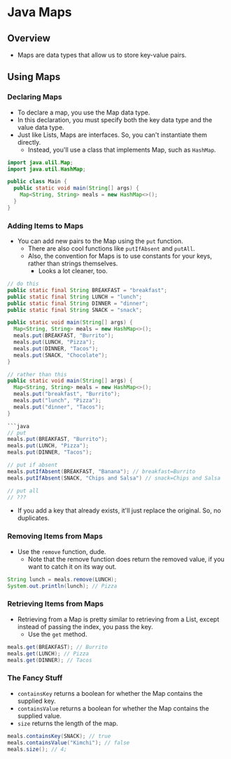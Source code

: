# Java Maps

## Overview

- Maps are data types that allow us to store key-value pairs.

## Using Maps

### Declaring Maps

- To declare a map, you use the Map data type.
- In this declaration, you must specify both the key data type and the value data type.
- Just like Lists, Maps are interfaces. So, you can't instantiate them directly.
  - Instead, you'll use a class that implements Map, such as `HashMap`.

```java
import java.ulil.Map;
import java.util.HashMap;

public class Main {
  public static void main(String[] args) {
    Map<String, String> meals = new HashMap<>();
  }
}
```

### Adding Items to Maps

- You can add new pairs to the Map using the `put` function.
  - There are also cool functions like `putIfAbsent` and `putAll`.
  - Also, the convention for Maps is to use constants for your keys, rather than strings themselves.
    - Looks a lot cleaner, too.

````java
// do this
public static final String BREAKFAST = "breakfast";
public static final String LUNCH = "lunch";
public static final String DINNER = "dinner";
public static final String SNACK = "snack";

public static void main(String[] args) {
  Map<String, String> meals = new HashMap<>();
  meals.put(BREAKFAST, "Burrito");
  meals.put(LUNCH, "Pizza");
  meals.put(DINNER, "Tacos");
  meals.put(SNACK, "Chocolate");
}

// rather than this
public static void main(String[] args) {
  Map<String, String> meals = new HashMap<>();
  meals.put("breakfast", "Burrito");
  meals.put("lunch", "Pizza");
  meals.put("dinner", "Tacos");
}

```java
// put
meals.put(BREAKFAST, "Burrito");
meals.put(LUNCH, "Pizza");
meals.put(DINNER, "Tacos");

// put if absent
meals.putIfAbsent(BREAKFAST, "Banana"); // breakfast=Burrito
meals.putIfAbsent(SNACK, "Chips and Salsa") // snack=Chips and Salsa

// put all
// ???
````

- If you add a key that already exists, it'll just replace the original. So, no duplicates.

### Removing Items from Maps

- Use the `remove` function, dude.
  - Note that the remove function does return the removed value, if you want to catch it on its way out.

```java
String lunch = meals.remove(LUNCH);
System.out.println(lunch); // Pizza
```

### Retrieving Items from Maps

- Retrieving from a Map is pretty similar to retrieving from a List, except instead of passing the index, you pass the key.
  - Use the `get` method.

```java
meals.get(BREAKFAST); // Burrito
meals.get(LUNCH); // Pizza
meals.get(DINNER); // Tacos
```

### The Fancy Stuff

- `containsKey` returns a boolean for whether the Map contains the supplied key.
- `containsValue` returns a boolean for whether the Map contains the supplied value.
- `size` returns the length of the map.

```java
meals.containsKey(SNACK); // true
meals.containsValue("Kimchi"); // false
meals.size(); // 4;
```
